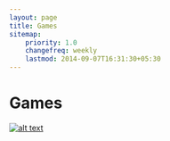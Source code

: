 ```yaml
---
layout: page
title: Games
sitemap:
    priority: 1.0
    changefreq: weekly
    lastmod: 2014-09-07T16:31:30+05:30
---
```

# Games

[![alt text][2]][1]

  [1]: http://google.com
  [2]: /img/graplrheader.png(graplr)

